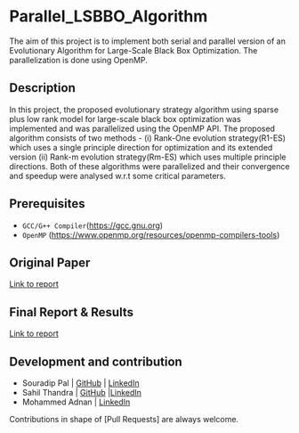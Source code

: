 # Parallel_LSBBO_Algorithm
The aim of this project is to implement both serial and parallel version of an Evolutionary Algorithm for Large-Scale Black Box Optimization. The parallelization is done using OpenMP.

## Description
In this project, the proposed evolutionary strategy algorithm using sparse plus low rank model for large-scale black box optimization was implemented and was parallelized using the OpenMP API. The proposed algorithm consists of two methods - (i) Rank-One evolution strategy(R1-ES) which uses a single principle direction for optimization and its extended version (ii) Rank-m evolution strategy(Rm-ES) which uses multiple principle directions. Both of these algorithms were parallelized and their convergence and speedup were analysed w.r.t some critical parameters.  

## Prerequisites
  * `GCC/G++ Compiler`(https://gcc.gnu.org)	
  * `OpenMP` (https://www.openmp.org/resources/openmp-compilers-tools)
  
## Original Paper
[Link to report](https://github.com/Souradip-sopho/Parallel_LSBBO_Algorithm/blob/master/paper.pdf)

## Final Report & Results
[Link to report](https://github.com/Souradip-sopho/Parallel_LSBBO_Algorithm/blob/master/report.pdf)

## Development and contribution
* Souradip Pal | [GitHub](https://github.com/Souradip-sopho) | [LinkedIn](https://www.linkedin.com/in/souradip-pal-a9693111b/)            
* Sahil Thandra | [GitHub](https://github.com/Sahil-Thandra) |[LinkedIn](https://www.linkedin.com/in/sahil-thandra/)          
* Mohammed Adnan | [LinkedIn](https://www.linkedin.com/in/mohd-adnan-10296b109/)

Contributions in shape of [Pull Requests] are always welcome.
